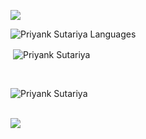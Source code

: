 <!-- replace x.x.x with actual version -->
<img
  src="https://cr-ss-service.azurewebsites.net/api/ScreenShot?widget=summary&username=bmiit145&badges=2&show-avatar=true&style=--header-bg-color:%23000;--border-radius:10px"
/>

<p><img align="left" src="https://github-readme-stats.vercel.app/api/top-langs?username=bmiit145&show_icons=true&locale=en&layout=compact&theme=tokyonight" alt="Priyank Sutariya Languages" /></p>
<br/>

<p>&nbsp;<img align="center" src="https://github-readme-stats.vercel.app/api?username=bmiit145&show_icons=true&locale=en&theme=tokyonight" alt="Priyank Sutariya" /></p>
<br/>

<p><img align="center" src="https://github-readme-streak-stats.herokuapp.com/?user=bmiit145&&theme=tokyonight" alt="Priyank Sutariya" /></p>
<br/>
<img
  src="https://cr-skills-chart-widget.azurewebsites.net/api/api?username=bmiit145"
/>

<!-- <div align="center">
  <h1> Total Viewers </h1>
  <img src="https://profile-counter.glitch.me/bmiit145/count.svg?"  />
</div>
-->
